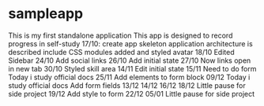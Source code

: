 # sampleapp
This is my first standalone application
This app is designed to record progress in self-study
17/10:
create app skeleton
application architecture is described
include CSS modules
added and styled avatar
18/10
Edited Sidebar
24/10
Add social links
26/10
Add initial state
27/10
Now links open in new tab
30/10
Styled skill area
14/11
Edit initial state
15/11
Need to do form
Today i study official docs
25/11
Add elements to form block
09/12
Today i study official docs
Add form fields
13/12
14/12
16/12
18/12
Little pause for side project
19/12
Add style to form
22/12
05/01
Little pause for side project
